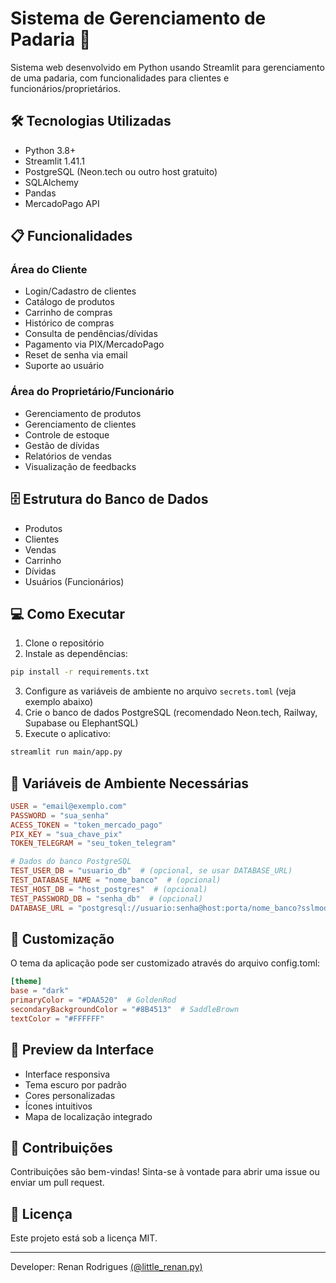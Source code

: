 # Sistema de Gerenciamento de Padaria 🥖

Sistema web desenvolvido em Python usando Streamlit para gerenciamento de uma padaria, com funcionalidades para clientes e funcionários/proprietários.

## 🛠️ Tecnologias Utilizadas

- Python 3.8+
- Streamlit 1.41.1
- PostgreSQL (Neon.tech ou outro host gratuito)
- SQLAlchemy
- Pandas
- MercadoPago API

## 📋 Funcionalidades

### Área do Cliente

- Login/Cadastro de clientes
- Catálogo de produtos
- Carrinho de compras
- Histórico de compras
- Consulta de pendências/dívidas
- Pagamento via PIX/MercadoPago
- Reset de senha via email
- Suporte ao usuário

### Área do Proprietário/Funcionário

- Gerenciamento de produtos
- Gerenciamento de clientes
- Controle de estoque
- Gestão de dívidas
- Relatórios de vendas
- Visualização de feedbacks

## 🗄️ Estrutura do Banco de Dados

- Produtos
- Clientes
- Vendas
- Carrinho
- Dívidas
- Usuários (Funcionários)

## 💻 Como Executar

1. Clone o repositório
2. Instale as dependências:

```bash
pip install -r requirements.txt
```

3. Configure as variáveis de ambiente no arquivo `secrets.toml` (veja exemplo abaixo)
4. Crie o banco de dados PostgreSQL (recomendado Neon.tech, Railway, Supabase ou ElephantSQL)
5. Execute o aplicativo:

```bash
streamlit run main/app.py
```

## 🔐 Variáveis de Ambiente Necessárias

```toml
USER = "email@exemplo.com"
PASSWORD = "sua_senha"
ACESS_TOKEN = "token_mercado_pago"
PIX_KEY = "sua_chave_pix"
TOKEN_TELEGRAM = "seu_token_telegram"

# Dados do banco PostgreSQL
TEST_USER_DB = "usuario_db"  # (opcional, se usar DATABASE_URL)
TEST_DATABASE_NAME = "nome_banco"  # (opcional)
TEST_HOST_DB = "host_postgres"  # (opcional)
TEST_PASSWORD_DB = "senha_db"  # (opcional)
DATABASE_URL = "postgresql://usuario:senha@host:porta/nome_banco?sslmode=require"
```

## 🎨 Customização

O tema da aplicação pode ser customizado através do arquivo config.toml:

```toml
[theme]
base = "dark"
primaryColor = "#DAA520"  # GoldenRod
secondaryBackgroundColor = "#8B4513"  # SaddleBrown
textColor = "#FFFFFF"
```

## 📱 Preview da Interface

- Interface responsiva
- Tema escuro por padrão
- Cores personalizadas
- Ícones intuitivos
- Mapa de localização integrado

## 🤝 Contribuições

Contribuições são bem-vindas! Sinta-se à vontade para abrir uma issue ou enviar um pull request.

## 📄 Licença

Este projeto está sob a licença MIT.

---

Developer: Renan Rodrigues [(@little_renan.py)](https://instagram.com/__little_renan__.py)
